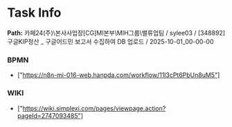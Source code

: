 # Task Info

**Path:** 카페24(주)\본사사업장\[CG]MI본부\MIH그룹\밸류업팀 / sylee03 / [348892] 구글KIP정산 _ 구글어드민 보고서 수집하여 DB 업로드 / 2025-10-01_00-00-00

### BPMN
- ["https://n8n-mi-016-web.hanpda.com/workflow/11l3cPt6PbUn8uM5"]

### WIKI
- ["https://wiki.simplexi.com/pages/viewpage.action?pageId=2747093485"]

